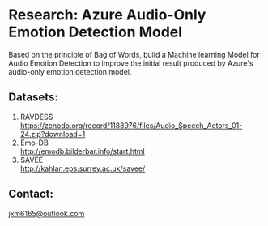 # Research: Azure Audio-Only Emotion Detection Model
Based on the principle of Bag of Words, build a Machine learning Model for Audio Emotion Detection to improve the initial result produced by Azure's audio-only emotion detection model.

## Datasets:

1. RAVDESS<br>
https://zenodo.org/record/1188976/files/Audio_Speech_Actors_01-24.zip?download=1
2. Emo-DB<br>
http://emodb.bilderbar.info/start.html
3. SAVEE<br>
http://kahlan.eps.surrey.ac.uk/savee/

## Contact:
jxm6165@outlook.com
